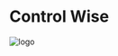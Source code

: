 # Control Wise
![logo](https://github.com/leodoprado/ControlWise/assets/79430646/24d28c65-0197-4b6a-b52d-6bd995596174)
